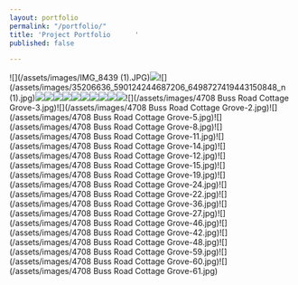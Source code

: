 ```yaml
---
layout: portfolio
permalink: "/portfolio/"
title: 'Project Portfolio      '
published: false

---
```

![](/assets/images/IMG_8439 (1).JPG)![](/assets/images/IMG_8441.JPG)![](/assets/images/35206636_590124244687206_6498727419443150848_n (1).jpg)![](/assets/images/35296888_590124228020541_5028627171346743296_n.jpg)![](/assets/images/BUY.png)![](/assets/images/IMG_0361.jpg)![](/assets/images/IMG_0299.jpg)![](/assets/images/IMG_0209.jpg)![](/assets/images/IMG_9457.JPG)![](/assets/images/IMG_9455.JPG)![](/assets/images/IMG_9454.JPG)![](/assets/images/IMG_9460.JPG)![](/assets/images/4E252E99-AB64-4EC6-948E-F5EB067E31FE.JPG)![](/assets/images/4708 Buss Road Cottage Grove-3.jpg)![](/assets/images/4708 Buss Road Cottage Grove-2.jpg)![](/assets/images/4708 Buss Road Cottage Grove-5.jpg)![](/assets/images/4708 Buss Road Cottage Grove-8.jpg)![](/assets/images/4708 Buss Road Cottage Grove-11.jpg)![](/assets/images/4708 Buss Road Cottage Grove-14.jpg)![](/assets/images/4708 Buss Road Cottage Grove-12.jpg)![](/assets/images/4708 Buss Road Cottage Grove-15.jpg)![](/assets/images/4708 Buss Road Cottage Grove-19.jpg)![](/assets/images/4708 Buss Road Cottage Grove-24.jpg)![](/assets/images/4708 Buss Road Cottage Grove-22.jpg)![](/assets/images/4708 Buss Road Cottage Grove-36.jpg)![](/assets/images/4708 Buss Road Cottage Grove-27.jpg)![](/assets/images/4708 Buss Road Cottage Grove-46.jpg)![](/assets/images/4708 Buss Road Cottage Grove-42.jpg)![](/assets/images/4708 Buss Road Cottage Grove-48.jpg)![](/assets/images/4708 Buss Road Cottage Grove-59.jpg)![](/assets/images/4708 Buss Road Cottage Grove-60.jpg)![](/assets/images/4708 Buss Road Cottage Grove-61.jpg)